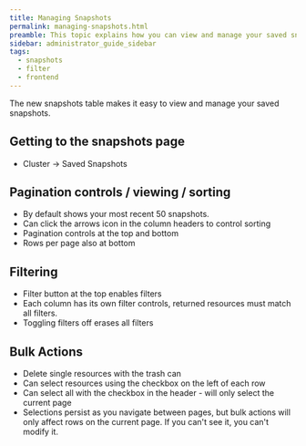 ```yaml
---
title: Managing Snapshots
permalink: managing-snapshots.html
preamble: This topic explains how you can view and manage your saved snapshots through the frontend interface.
sidebar: administrator_guide_sidebar
tags:
  - snapshots
  - filter
  - frontend
---
```


The new snapshots table makes it easy to view and manage your saved snapshots.

## Getting to the snapshots page
* Cluster -> Saved Snapshots

## Pagination controls / viewing / sorting
* By default shows your most recent 50 snapshots.
* Can click the arrows icon in the column headers to control sorting
* Pagination controls at the top and bottom
* Rows per page also at bottom

## Filtering
* Filter button at the top enables filters
* Each column has its own filter controls, returned resources must match all filters.
* Toggling filters off erases all filters

## Bulk Actions
* Delete single resources with the trash can
* Can select resources using the checkbox on the left of each row
* Can select all with the checkbox in the header - will only select the current page
* Selections persist as you navigate between pages, but bulk actions will only affect rows on the current page. If you can't see it, you can't modify it.
